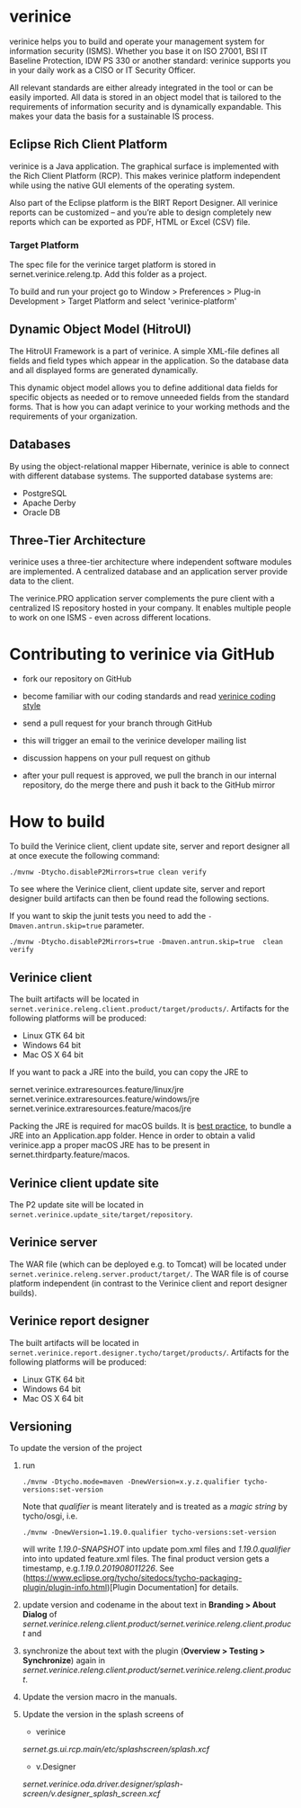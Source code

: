 # verinice

verinice helps you to build and operate your management system for
information security (ISMS). Whether you base it on ISO 27001, BSI IT
Baseline Protection, IDW PS 330 or another standard: verinice supports
you in your daily work as a CISO or IT Security Officer.

All relevant standards are either already integrated in the tool or can
be easily imported. All data is stored in an object model that is
tailored to the requirements of information security and is dynamically
expandable. This makes your data the basis for a sustainable IS process.

## Eclipse Rich Client Platform

verinice is a Java application. The graphical surface is implemented
with the Rich Client Platform (RCP). This makes verinice platform
independent while using the native GUI elements of the operating system.

Also part of the Eclipse platform is the BIRT Report Designer. All
verinice reports can be customized – and you’re able to design
completely new reports which can be exported as PDF, HTML or Excel (CSV)
file.

### Target Platform

The spec file for the verinice target platform is stored in
sernet.verinice.releng.tp. Add this folder as a project.

To build and run your project go to Window > Preferences > Plug-in
Development > Target Platform and select 'verinice-platform'

## Dynamic Object Model (HitroUI)

The HitroUI Framework is a part of verinice. A simple XML-file defines
all fields and field types which appear in the application. So the
database data and all displayed forms are generated dynamically.

This dynamic object model allows you to define additional data fields
for specific objects as needed or to remove unneeded fields from the
standard forms. That is how you can adapt verinice to your working
methods and the requirements of your organization.

## Databases


By using the object-relational mapper Hibernate, verinice is able to
connect with different database systems. The supported database systems
are:

- PostgreSQL
- Apache Derby
- Oracle DB

## Three-Tier Architecture


verinice uses a three-tier architecture where independent software
modules are implemented. A centralized database and an application
server provide data to the client.

The verinice.PRO application server complements the pure client with a
centralized IS repository hosted in your company. It enables multiple
people to work on one ISMS - even across different locations.

# Contributing to verinice via GitHub

- fork our repository on GitHub

- become familiar with our coding standards and read [verinice coding
  style](CODINGSTYLE.md)

- send a pull request for your branch through GitHub

- this will trigger an email to the verinice developer mailing list

- discussion happens on your pull request on github

- after your pull request is approved, we pull the branch in our
  internal repository, do the merge there and push it back to the
  GitHub mirror

# How to build
To build the Verinice client, client update site, server and
report designer all at once execute the following command:

	./mvnw -Dtycho.disableP2Mirrors=true clean verify

To see where the Verinice client, client update site, server
and report designer build artifacts can then be found
read the following sections.

If you want to skip the junit tests you need to add the `-Dmaven.antrun.skip=true` parameter.

	./mvnw -Dtycho.disableP2Mirrors=true -Dmaven.antrun.skip=true  clean verify

## Verinice client

The built artifacts will be located in
`sernet.verinice.releng.client.product/target/products/`.
Artifacts for the following platforms will be produced:

* Linux GTK 64 bit
* Windows 64 bit
* Mac OS X 64 bit

If you want to pack a JRE into the build, you can copy the JRE to

sernet.verinice.extraresources.feature/linux/jre
sernet.verinice.extraresources.feature/windows/jre
sernet.verinice.extraresources.feature/macos/jre


Packing the JRE is required for macOS builds. It is
[best practice](https://docs.oracle.com/javase/7/docs/technotes/guides/jweb/packagingAppsForMac.html),
to bundle a JRE into an Application.app folder. Hence in order to
obtain a valid verinice.app a proper macOS JRE has to be present in
sernet.thirdparty.feature/macos.

## Verinice client update site

The P2 update site will be located in
`sernet.verinice.update_site/target/repository`.

## Verinice server

The WAR file (which can be deployed e.g. to Tomcat)
will be located under `sernet.verinice.releng.server.product/target/`.
The WAR file is of course platform independent (in contrast to
the Verinice client and report designer builds).

## Verinice report designer

The built artifacts will be located in
`sernet.verinice.report.designer.tycho/target/products/`.
Artifacts for the following platforms will be produced:

* Linux GTK 64 bit
* Windows 64 bit
* Mac OS X 64 bit

## Versioning
To update the version of the project

1.	run

		./mvnw -Dtycho.mode=maven -DnewVersion=x.y.z.qualifier tycho-versions:set-version

	Note that *qualifier* is meant literately and is treated as a *magic string*
	by tycho/osgi, i.e.

		./mvnw -DnewVersion=1.19.0.qualifier tycho-versions:set-version

	will write *1.19.0-SNAPSHOT* into update pom.xml files and *1.19.0.qualifier*
	into into updated feature.xml files. The final product version gets a
	timestamp, e.g.*1.19.0.201908011226*. See
	(https://www.eclipse.org/tycho/sitedocs/tycho-packaging-plugin/plugin-info.html)[Plugin
	Documentation] for details.

2.	update version and codename in the about text in **Branding > About Dialog** of
	*sernet.verinice.releng.client.product/sernet.verinice.releng.client.product* and

3.	synchronize the about text with the plugin (**Overview > Testing >
	Synchronize**) again in *sernet.verinice.releng.client.product/sernet.verinice.releng.client.product*.

4.	Update the version macro in the manuals.

5.	Update the version in the splash screens of

	-	verinice

	*sernet.gs.ui.rcp.main/etc/splashscreen/splash.xcf*

	-	v.Designer

	*sernet.verinice.oda.driver.designer/splash-screen/v.designer_splash_screen.xcf*

